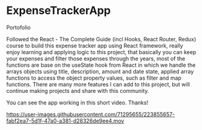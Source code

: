 # ExpenseTrackerApp
Portofolio

Followed the React - The Complete Guide (incl Hooks, React Router, Redux) course to build this expense tracker app using React framework,
really enjoy learning and applying logic to this project, that basically you can keep your expenses and filter those expenses through the years, most 
of the functions are base on the useState hook from React in which we handle the arrays objects using title, description, amount and date state, applied
array functions to access the object property values, such as filter and map functions. There are many more features I can add to this project, but will
continue making projects and share with this community. 

You can see the app working in this short video. Thanks!

https://user-images.githubusercontent.com/71295655/223855657-fabf2ea7-5d1f-47a0-a381-d28326de9ee4.mov

